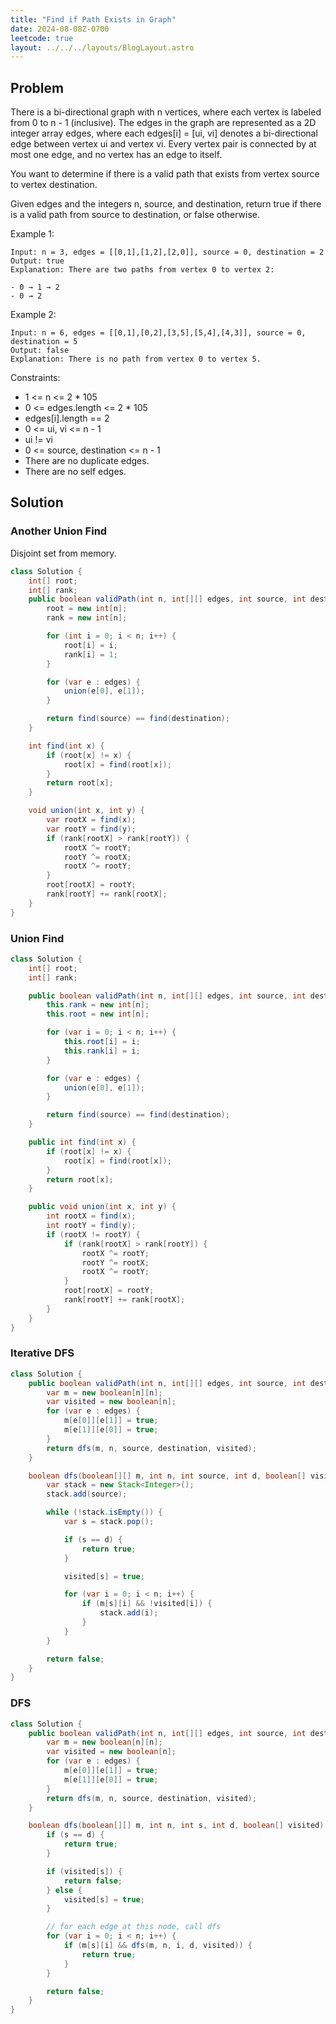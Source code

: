 ```yaml
---
title: "Find if Path Exists in Graph"
date: 2024-08-08Z-0700
leetcode: true
layout: ../../../layouts/BlogLayout.astro
---
```


## Problem

There is a bi-directional graph with n vertices, where each vertex is labeled from 0 to n - 1 (inclusive). The edges in the graph are represented as a 2D integer array edges, where each edges[i] = [ui, vi] denotes a bi-directional edge between vertex ui and vertex vi. Every vertex pair is connected by at most one edge, and no vertex has an edge to itself.

You want to determine if there is a valid path that exists from vertex source to vertex destination.

Given edges and the integers n, source, and destination, return true if there is a valid path from source to destination, or false otherwise.

Example 1:

```text
Input: n = 3, edges = [[0,1],[1,2],[2,0]], source = 0, destination = 2
Output: true
Explanation: There are two paths from vertex 0 to vertex 2:

- 0 → 1 → 2
- 0 → 2
```

Example 2:

```text
Input: n = 6, edges = [[0,1],[0,2],[3,5],[5,4],[4,3]], source = 0, destination = 5
Output: false
Explanation: There is no path from vertex 0 to vertex 5.
```

Constraints:

- 1 <= n <= 2 \* 105
- 0 <= edges.length <= 2 \* 105
- edges[i].length == 2
- 0 <= ui, vi <= n - 1
- ui != vi
- 0 <= source, destination <= n - 1
- There are no duplicate edges.
- There are no self edges.

## Solution

### Another Union Find

Disjoint set from memory.

```java
class Solution {
    int[] root;
    int[] rank;
    public boolean validPath(int n, int[][] edges, int source, int destination) {
        root = new int[n];
        rank = new int[n];

        for (int i = 0; i < n; i++) {
            root[i] = i;
            rank[i] = 1;
        }

        for (var e : edges) {
            union(e[0], e[1]);
        }

        return find(source) == find(destination);
    }

    int find(int x) {
        if (root[x] != x) {
            root[x] = find(root[x]);
        }
        return root[x];
    }

    void union(int x, int y) {
        var rootX = find(x);
        var rootY = find(y);
        if (rank[rootX] > rank[rootY]) {
            rootX ^= rootY;
            rootY ^= rootX;
            rootX ^= rootY;
        }
        root[rootX] = rootY;
        rank[rootY] += rank[rootX];
    }
}
```

### Union Find

```java
class Solution {
    int[] root;
    int[] rank;

    public boolean validPath(int n, int[][] edges, int source, int destination) {
        this.rank = new int[n];
        this.root = new int[n];

        for (var i = 0; i < n; i++) {
            this.root[i] = i;
            this.rank[i] = i;
        }

        for (var e : edges) {
            union(e[0], e[1]);
        }

        return find(source) == find(destination);
    }

    public int find(int x) {
        if (root[x] != x) {
            root[x] = find(root[x]);
        }
        return root[x];
    }

    public void union(int x, int y) {
        int rootX = find(x);
        int rootY = find(y);
        if (rootX != rootY) {
            if (rank[rootX] > rank[rootY]) {
                rootX ^= rootY;
                rootY ^= rootX;
                rootX ^= rootY;
            }
            root[rootX] = rootY;
            rank[rootY] += rank[rootX];
        }
    }
}
```

### Iterative DFS

```java
class Solution {
    public boolean validPath(int n, int[][] edges, int source, int destination) {
        var m = new boolean[n][n];
        var visited = new boolean[n];
        for (var e : edges) {
            m[e[0]][e[1]] = true;
            m[e[1]][e[0]] = true;
        }
        return dfs(m, n, source, destination, visited);
    }

    boolean dfs(boolean[][] m, int n, int source, int d, boolean[] visited) {
        var stack = new Stack<Integer>();
        stack.add(source);

        while (!stack.isEmpty()) {
            var s = stack.pop();

            if (s == d) {
                return true;
            }

            visited[s] = true;

            for (var i = 0; i < n; i++) {
                if (m[s][i] && !visited[i]) {
                    stack.add(i);
                }
            }
        }

        return false;
    }
}
```

### DFS

```java
class Solution {
    public boolean validPath(int n, int[][] edges, int source, int destination) {
        var m = new boolean[n][n];
        var visited = new boolean[n];
        for (var e : edges) {
            m[e[0]][e[1]] = true;
            m[e[1]][e[0]] = true;
        }
        return dfs(m, n, source, destination, visited);
    }

    boolean dfs(boolean[][] m, int n, int s, int d, boolean[] visited) {
        if (s == d) {
            return true;
        }

        if (visited[s]) {
            return false;
        } else {
            visited[s] = true;
        }

        // for each edge at this node, call dfs
        for (var i = 0; i < n; i++) {
            if (m[s][i] && dfs(m, n, i, d, visited)) {
                return true;
            }
        }

        return false;
    }
}
```
